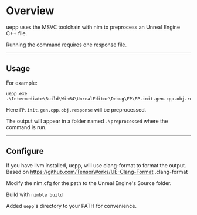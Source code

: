 # Overview
uepp uses the MSVC toolchain with nim to preprocess an Unreal Engine C++ file.

Running the command requires one response file.

---
## Usage
For example:
```
uepp.exe .\Intermediate\Build\Win64\UnrealEditor\Debug\FP\FP.init.gen.cpp.obj.response
```

Here `FP.init.gen.cpp.obj.response` will be preprocessed.

The output will appear in a folder named `.\preprocessed` where the command is run.

---
## Configure
If you have llvm installed, uepp, will use clang-format to format the output. Based on 
https://github.com/TensorWorks/UE-Clang-Format .clang-format


Modify the nim.cfg for the path to the Unreal Engine's Source folder.

Build with `nimble build`

Added `uepp`'s directory to your PATH for convenience.